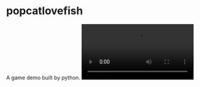 # popcatlovefish
A game demo built by python.
<video src="https://github.com/FrankZYZ/popcatlovefish/raw/main/popcatlovefish.mp4" controls="controls" style="max-width: 100%;">
   Your browser does not support the video tag.
</video>


